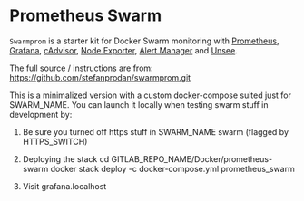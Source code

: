 # Prometheus Swarm

`Swarmprom` is a starter kit for Docker Swarm monitoring with [Prometheus](https://prometheus.io/),
[Grafana](http://grafana.org/),
[cAdvisor](https://github.com/google/cadvisor),
[Node Exporter](https://github.com/prometheus/node_exporter),
[Alert Manager](https://github.com/prometheus/alertmanager)
and [Unsee](https://github.com/cloudflare/unsee).

The full source / instructions are from: https://github.com/stefanprodan/swarmprom.git

This is a minimalized version with a custom docker-compose suited just for SWARM_NAME. You can launch it locally when testing swarm stuff in development by:

1. Be sure you turned off https stuff in SWARM_NAME swarm (flagged by HTTPS_SWITCH)

2. Deploying the stack
    cd GITLAB_REPO_NAME/Docker/prometheus-swarm
    docker stack deploy -c docker-compose.yml prometheus_swarm

3. Visit grafana.localhost
